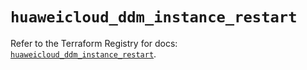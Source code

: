 # `huaweicloud_ddm_instance_restart`

Refer to the Terraform Registry for docs: [`huaweicloud_ddm_instance_restart`](https://registry.terraform.io/providers/huaweicloud/huaweicloud/1.71.1/docs/resources/ddm_instance_restart).
